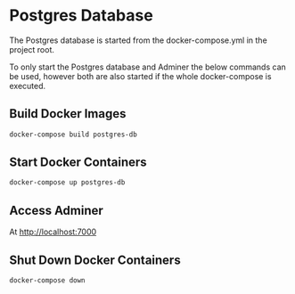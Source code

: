 # Postgres Database

The Postgres database is started from the docker-compose.yml in the project root.

To only start the Postgres database and Adminer the below commands can be used, however both are also started if the whole docker-compose is executed.

## Build Docker Images

```bash
docker-compose build postgres-db
```

## Start Docker Containers

```bash
docker-compose up postgres-db
```

## Access Adminer

At <http://localhost:7000>

## Shut Down Docker Containers

```bash
docker-compose down
```
